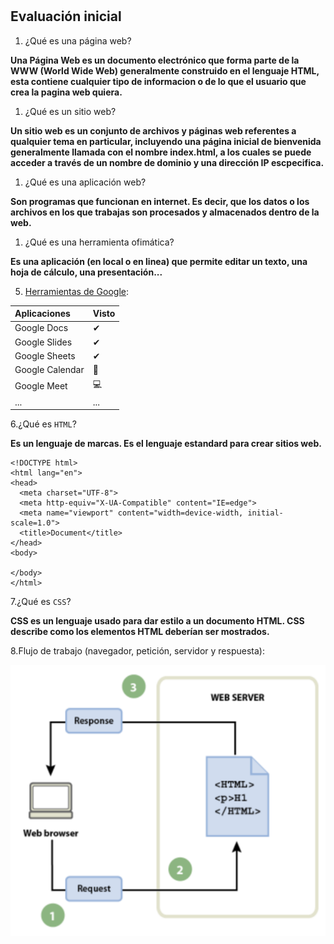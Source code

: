 #

## Evaluación inicial

1. ¿Qué es una página web?
   
**Una Página Web es un documento electrónico que forma parte de la WWW (World Wide Web) generalmente construido en el lenguaje HTML, esta contiene cualquier tipo de informacion o de lo que el usuario que crea la pagina web quiera.**

1. ¿Qué es un sitio web?

**Un sitio web es un conjunto de archivos y páginas web referentes a qualquier tema en particular, incluyendo una página inicial de bienvenida generalmente llamada con el nombre index.html, a los cuales se puede acceder a través de un nombre de dominio y una dirección IP escpecifica.**

1. ¿Qué es una aplicación web?

**Son programas que funcionan en internet. Es decir, que los datos o los archivos en los que trabajas son procesados y almacenados dentro de la web.**
1. ¿Qué es una herramienta ofimática?

**Es una aplicación (en local o en linea) que permite editar un texto, una hoja de cálculo, una presentación...**

5.	[Herramientas de Google](https://www.google.com/intl/es-419/chrome/browser-tools/):

  | Aplicaciones | Visto |
  | :----------- | :----------- |
  | Google Docs | ✔ |
  | Google Slides | ✔ |
  | Google Sheets | ✔ |
  | Google Calendar | 📅 |
  | Google Meet | 💻 |
  | ... | ... |

6.¿Qué es `HTML`?

**Es un lenguaje de marcas. Es el lenguaje estandard para crear sitios web.**
  
  ```
<!DOCTYPE html>
<html lang="en">
<head>
    <meta charset="UTF-8">
    <meta http-equiv="X-UA-Compatible" content="IE=edge">
    <meta name="viewport" content="width=device-width, initial-scale=1.0">
    <title>Document</title>
</head>
<body>
    
</body>
</html>
  ```
7.¿Qué es `CSS`?

 **CSS es un lenguaje usado para dar estilo a un documento HTML. CSS describe como los
elementos HTML deberían ser mostrados.**

8.Flujo de trabajo (navegador, petición, servidor y respuesta):

![Imagen](imagen.png "Imagen de Flujo de trabajo")
